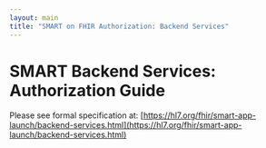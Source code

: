 ```yaml
---
layout: main
title: "SMART on FHIR Authorization: Backend Services"
---
```


# SMART Backend Services: Authorization Guide
Please see formal specification at: [https://hl7.org/fhir/smart-app-launch/backend-services.html](https://hl7.org/fhir/smart-app-launch/backend-services.html)
